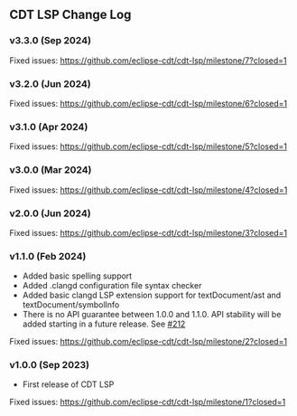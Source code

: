 ## CDT LSP Change Log

### v3.3.0 (Sep 2024)

Fixed issues: <https://github.com/eclipse-cdt/cdt-lsp/milestone/7?closed=1>

### v3.2.0 (Jun 2024)

Fixed issues: <https://github.com/eclipse-cdt/cdt-lsp/milestone/6?closed=1>

### v3.1.0 (Apr 2024)

Fixed issues: <https://github.com/eclipse-cdt/cdt-lsp/milestone/5?closed=1>

### v3.0.0 (Mar 2024)

Fixed issues: <https://github.com/eclipse-cdt/cdt-lsp/milestone/4?closed=1>

### v2.0.0 (Jun 2024)

Fixed issues: <https://github.com/eclipse-cdt/cdt-lsp/milestone/3?closed=1>

### v1.1.0 (Feb 2024)

- Added basic spelling support
- Added .clangd configuration file syntax checker
- Added basic clangd LSP extension support for textDocument/ast and textDocument/symbolInfo
- There is no API guarantee between 1.0.0 and 1.1.0. API stability will be added starting in a future release. See [#212](https://github.com/eclipse-cdt/cdt-lsp/issues/212)

Fixed issues: <https://github.com/eclipse-cdt/cdt-lsp/milestone/2?closed=1>

### v1.0.0 (Sep 2023)

- First release of CDT LSP

Fixed issues: <https://github.com/eclipse-cdt/cdt-lsp/milestone/1?closed=1>

